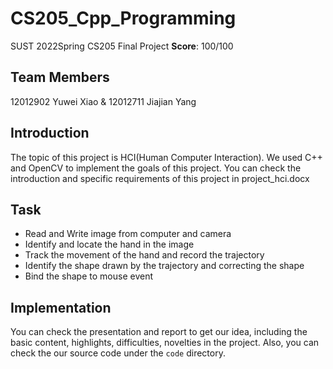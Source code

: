 # CS205_Cpp_Programming
SUST 2022Spring CS205 Final Project
**Score**: 100/100

## Team Members
12012902 Yuwei Xiao & 12012711 Jiajian Yang

## Introduction
The topic of this project is HCI(Human Computer Interaction).
We used C++ and OpenCV to implement the goals of this project.
You can check the introduction and specific requirements of this project in project_hci.docx

## Task
* Read and Write image from computer and camera
* Identify and locate the hand in the image
* Track the movement of the hand and record the trajectory 
* Identify the shape drawn by the trajectory and correcting the shape
* Bind the shape to mouse event

## Implementation
You can check the presentation and report to get our idea, including the basic content, highlights, difficulties, novelties in the project.
Also, you can check the our source code under the `code` directory.
